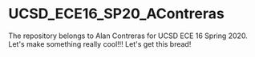 # UCSD_ECE16_SP20_AContreras
The repository belongs to Alan Contreras for UCSD ECE 16 Spring 2020. Let's make something really cool!!!
Let's get this bread!
